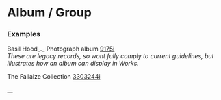 # Album / Group

### Examples

Basil Hood_._ Photograph album [9175i](https://wellcomecollection.org/works/tw5yfsfv)\
_These are legacy records, so wont fully comply to current guidelines, but illustrates how an album can display in Works._

The Fallaize Collection [3303244i](https://wellcomecollection.org/works/c245ztkp)

__
